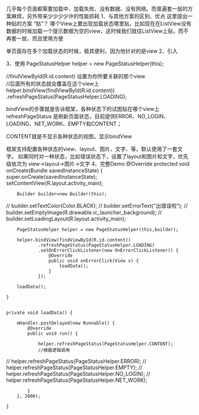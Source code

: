 

几乎每个页面都需要加载中、加载失败、没有数据、没有网络。而普遍套一层的方案麻烦，另外带来少少少少许的性能损耗
1、与其他方案的区别、优点
这里提出一种贴的方案
“贴”？ 哪个View上要出现加载状态哪里贴，比如现在在ListView没有数据的时候加载一个提示数据为空的view，这时候我们就往ListView上贴，而不再套一层，而且使用方便

单页面存在多个加载状态的时候，极其便利，因为他针对的是view
2、引入

3、使用
PageStatusHelper helper = new PageStatusHelper(this);

//findViewById(R.id.content) 设置为你所要关联的那个view  
//后面所有的状态就会覆盖在这个view上
helper.bindView(findViewById(R.id.content))
        .refreshPageStatus(PageStatusHelper.LOADING);

bindView的步骤就是告诉框架，各种状态下的试图贴在哪个view上
refreshPageStatus 是刷新页面状态，目前提供ERROR、NO_LOGIN、LOADING、NET_WORK、EMPTY和CONTENT；

CONTENT就是不显示各种状态的视图，显示bindView

框架支持配置各种状态的view、layout、图片、文字、等，默认使用了一套文字。
如果同时对一种状态，比如错误状态下，设置了layout和图片和文字，优先级依次为
view->layout->图片->文字
4、完整Demo
    @Override
    protected void onCreate(Bundle savedInstanceState) {
        super.onCreate(savedInstanceState);
        setContentView(R.layout.activity_main);

        Builder builder=new Builder(this);
//        builder.setTextColor(Color.BLACK);
//        builder.setErrorText("出错误啦");
//        builder.setEmptyImage(R.drawable.ic_launcher_background);
//        builder.setLoadingLayout(R.layout.activity_main);

        PageStatusHelper helper = new PageStatusHelper(this,builder);

        helper.bindView(findViewById(R.id.content))
                .refreshPageStatus(PageStatusHelper.LOADING)
                .setOnErrorClickListener(new OnErrorClickListener() {
                    @Override
                    public void onErrorClick(View v) {
                        loadData();
                    }
                });

        loadData();

    }


    private void loadData() {

        mHandler.postDelayed(new Runnable() {
            @Override
            public void run() {

                helper.refreshPageStatus(PageStatusHelper.CONTENT);
                //根据逻辑调用
//                helper.refreshPageStatus(PageStatusHelper.ERROR);
//                helper.refreshPageStatus(PageStatusHelper.EMPTY);
//                helper.refreshPageStatus(PageStatusHelper.NO_LOGIN);
//                helper.refreshPageStatus(PageStatusHelper.NET_WORK);

            }
        }, 2000);

    }

